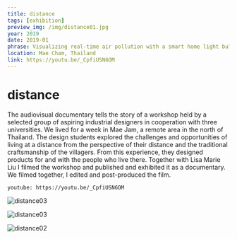```yaml
---
title: distance
tags: [exhibition]
preview_img: /img/distance01.jpg
year: 2019
date: 2019-01
phrase: Visualizing real-time air pollution with a smart home light bulb
location: Mae Cham, Thailand
link: https://youtu.be/_CpfiUSN6OM
---
```


# distance

The audiovisual documentary tells the story of a workshop held by a selected group of aspiring industrial designers in cooperation with three universities. We lived for a week in Mae Jam, a remote area in the north of Thailand. The design students explored the challenges and opportunities of living at a distance from the perspective of their distance and the traditional craftsmanship of the villagers. From this experience, they designed products for and with the people who live there.
Together with Lisa Marie Liu I filmed the workshop and published and exhibited it as a documentary. We filmed together, I edited and post-produced the film.

`youtube: https://youtu.be/_CpfiUSN6OM`

![distance03](/img/distance03.jpg)

![distance03](/img/distance04.jpg)

![distance02](/img/distance02.jpg)

